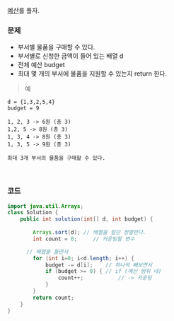 [예산](https://school.programmers.co.kr/learn/courses/30/lessons/12982)를 풀자. <br>

### 문제
+ 부서별 물품을 구매할 수 있다.
+ 부서별로 신청한 금액이 들어 있는 배열 d
+ 전체 예산 budget
+ 최대 몇 개의 부서에 물품을 지원할 수 있는지  return 한다.

> 예

```
d = {1,3,2,5,4}
budget = 9

1, 2, 3 -> 6원 (총 3)
1,2, 5 -> 8원 (총 3)
1, 3, 4 -> 8원 (총 3)
1, 3, 5 -> 9원 (총 3)

최대 3개 부서의 물품을 구매할 수 있다.
```

<br>

### 코드
```java
import java.util.Arrays;
class Solution {
    public int solution(int[] d, int budget) {
        
        Arrays.sort(d); // 배열을 일단 정렬한다.
        int count = 0;     // 카운팅할 변수

      // 배열을 돌면서
        for (int i=0; i<d.length; i++) {
            budget -= d[i];    // 하나씩 빼보면서
            if (budget >= 0) { // if (예산 범위 내)
                count++;           // -> 카운팅
            }
        }
        return count;
    }
}
```
